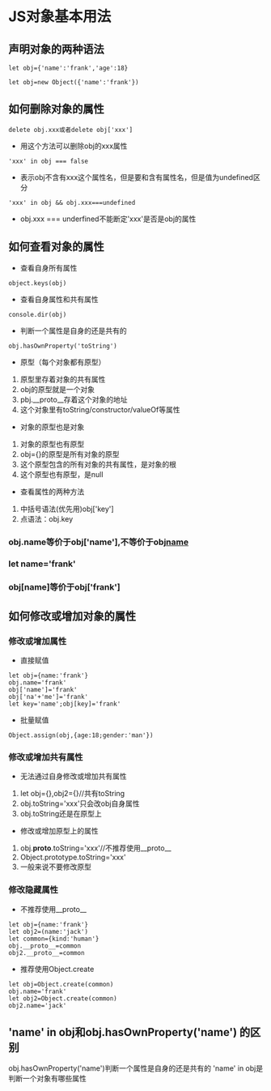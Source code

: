 # JS对象基本用法
## 声明对象的两种语法
```
let obj={'name':'frank','age':18}
```
```
let obj=new Object({'name':'frank'})
```
## 如何删除对象的属性
```
delete obj.xxx或者delete obj['xxx']
```
* 用这个方法可以删除obj的xxx属性
```
'xxx' in obj === false
```
* 表示obj不含有xxx这个属性名，但是要和含有属性名，但是值为undefined区分
```
'xxx' in obj && obj.xxx===undefined
```
* obj.xxx === underfined不能断定'xxx'是否是obj的属性
## 如何查看对象的属性
* 查看自身所有属性
```
object.keys(obj)
```
* 查看自身属性和共有属性
```
console.dir(obj)
```
* 判断一个属性是自身的还是共有的
```
obj.hasOwnProperty('toString')
```
* 原型（每个对象都有原型）
1. 原型里存着对象的共有属性
2. obj的原型就是一个对象
3. pbj.__proto__存着这个对象的地址
4. 这个对象里有toString/constructor/valueOf等属性
* 对象的原型也是对象
1. 对象的原型也有原型
2. obj={}的原型是所有对象的原型
3. 这个原型包含的所有对象的共有属性，是对象的根
4. 这个原型也有原型，是null
* 查看属性的两种方法
1. 中括号语法(优先用)obj['key']
2. 点语法：obj.key
### obj.name等价于obj['name'],不等价于obj[name](这里的name是字符串而不是变量)
### let name='frank'
### obj[name]等价于obj['frank']
## 如何修改或增加对象的属性
### 修改或增加属性
* 直接赋值
```
let obj={name:'frank'}
obj.name='frank'
obj['name']='frank'
obj['na'+'me']='frank'
let key='name';obj[key]='frank'
```
* 批量赋值
```
Object.assign(obj,{age:18;gender:'man'})
```
### 修改或增加共有属性
* 无法通过自身修改或增加共有属性
1. let obj={},obj2={}//共有toString
2. obj.toString='xxx'只会改obj自身属性
3. obj.toString还是在原型上
* 修改或增加原型上的属性
1. obj.__proto__.toString='xxx'//不推荐使用__proto__
2. Object.prototype.toString='xxx'
3. 一般来说不要修改原型
### 修改隐藏属性
* 不推荐使用__proto__
```
let obj={name:'frank'}
let obj2=(name:'jack')
let common={kind:'human'}
obj.__proto__=common
obj2.__proto__=common
```
* 推荐使用Object.create
```
let obj=Object.create(common)
obj.name='frank'
let obj2=Object.create(common)
obj2.name='jack'
```
## 'name' in obj和obj.hasOwnProperty('name') 的区别
obj.hasOwnProperty('name')判断一个属性是自身的还是共有的
'name' in obj是判断一个对象有哪些属性
